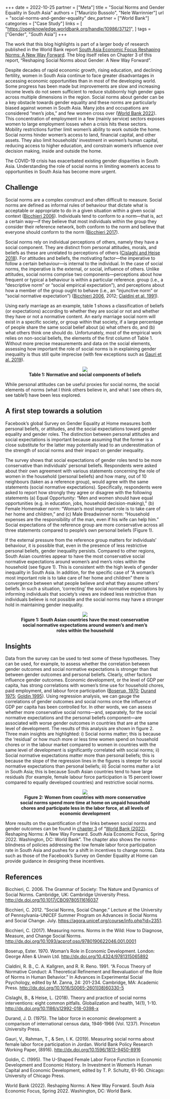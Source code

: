 +++
date = 2022-10-25
partner = ["Meta"]
title = "Social Norms and Gender Equality in South Asia"
authors = ["Maurizio Bussolo", "Nele Warrinnier"]
url = "social-norms-and-gender-equality"
dev_partner = ["World Bank"]
categories = ["Case Study"]
links = [
    "https://openknowledge.worldbank.org/handle/10986/37121",
]
tags = ["Gender", "South Asia"]
+++

The work that this blog highlights is part of a larger body of research published in the World Bank report [South Asia Economic Focus Reshaping Norms: A New Way Forward](https://openknowledge.worldbank.org/handle/10986/37121). The blog itself relies on Chapter 3 of this report, “Reshaping Social Norms about Gender: A New Way Forward”. 

Despite decades of rapid economic growth, rising education, and declining fertility, women in South Asia continue to face greater disadvantages in accessing economic opportunities than in most of the developing world. Some progress has been made but improvements are slow and increasing income levels do not seem sufficient to reduce stubbornly high gender gaps across multiple dimensions in the region. Social norms about gender can be a key obstacle towards gender equality and these norms are particularly biased against women in South Asia. Many jobs and occupations are considered “men’s jobs,” and few women cross over ([World Bank 2022](https://openknowledge.worldbank.org/handle/10986/37121)). This concentration of employment in a few (mainly service) sectors exposes women to large employment losses when a crisis hits these sectors. Mobility restrictions further limit women’s ability to work outside the home. Social norms hinder women’s access to land, financial capital, and other assets. They also limit households’ investment in women’s human capital, reducing access to higher education, and constrain women’s influence over decision making, inside and outside the home.

The COVID-19 crisis has exacerbated existing gender disparities in South Asia.  Understanding the role of social norms in limiting women’s access to opportunities in South Asia has become more urgent.

## Challenge

Social norms are a complex construct and often difficult to measure. Social norms are defined as informal rules of behaviour that dictate what is acceptable or appropriate to do in a given situation within a given social context ([Bicchieri 2006](http://dx.doi.org/10.1017/CBO9780511616037)). Individuals tend to conform to a norm—that is, act a certain way—if they believe that most individuals within the group they consider their reference network, both conform to the norm and believe that everyone should conform to the norm ([Bicchieri 2017](http://dx.doi.org/10.1093/acprof:oso/9780190622046.001.0001)).

Social norms rely on individual perceptions of others, namely they have a social component. They are distinct from personal attitudes, morals, and beliefs as these are unrelated to perceptions of others ([Cislaghi and Heise 2018](http://dx.doi.org/10.1186/s12992-018-0398-x)). For attitudes and beliefs, the motivating factor—the imperative to follow a certain behaviour—is internal to the individual. In the case of social norms, the imperative is the external, or social, influence of others. Unlike attitudes, social norms comprise two components—perceptions about how frequent or typical a behaviour is within a particular reference. group (i.e., a “descriptive norm” or “social empirical expectation”), and perceptions about how a member of the group ought to behave (i.e., an “injunctive norm” or “social normative expectation”) ([Bicchieri 2006](http://dx.doi.org/10.1017/CBO9780511616037), 2012; [Cialdini et al. 1991](http://dx.doi.org/10.1016/S0065-2601(08)60330-5)).

Using early marriage as an example, table 1 shows a classification of beliefs (or expectations) according to whether they are social or not and whether they have or not a normative content. An early marriage social norm will exist in a specific society, or group within that society, if a large percentage of people share the same social belief about (a) what others do, and (b) what others think one should do. Unfortunately, most of the empirical work relies on non-social beliefs, the elements of the first column of Table 1. Without more precise measurements and data on the social elements, assessing how important the role of social norms is in explaining gender inequality is thus still quite imprecise (with few exceptions such as [Gauri et al. 2019](http://dx.doi.org/10.1596/1813-9450-8916)).

<figure align="center">
    <img src="/images/updates/social-norms-and-gender-equality/gender_south_asia_attitude_table.png" />
    <figcaption>
        <center> <b>Table 1: Normative and social components of beliefs</b>
        </center>
    </figcaption>
    <figcaption>
    </figcaption>
</figure>

While personal attitudes can be useful proxies for social norms, the social elements of norms (what I think others believe in, and what I see others do, see table1) have been less explored.

## A first step towards a solution

Facebook’s global Survey on Gender Equality at Home measures both personal beliefs, or attitudes, and the social expectations toward gender equality and gender roles. The distinction between personal attitudes and social expectations is important because assuming that the former is a close substitute for the latter may potentially lead to an underestimation of the strength of social norms and their impact on gender inequality.

The survey shows that social expectations of gender roles tend to be more conservative than individuals’ personal beliefs. Respondents were asked about their own agreement with various statements concerning the role of women in the household (personal beliefs) and how many, out of 10 neighbours (taken as a reference group), would agree with the same statements (social normative expectations). Specifically, respondents were asked to report how strongly they agree or disagree with the following statements (a) Equal Opportunity: “Men and women should have equal opportunities (e.g. in education, jobs, household decision-making),” (b) Female Homemaker norm: “Woman’s most important role is to take care of her home and children,” and (c) Male Breadwinner norm: “Household expenses are the responsibility of the man, even if his wife can help him.” Social expectations of the reference group are more conservative across all three statements compared to people’s own personal beliefs (Figure 1). 

If the external pressure from the reference group matters for individuals’ behaviour, it is possible that, even in the presence of less restrictive personal beliefs, gender inequality persists. Compared to other regions, South Asian countries appear to have the most conservative social normative expectations around women’s and men’s roles within the household (see figure 1). This is consistent with the high levels of gender inequality in South Asia. In addition, for the specific case of “A woman’s most important role is to take care of her home and children” there is convergence between what people believe and what they assume others’ beliefs. In such a situation, ‘correcting’ the social normative expectations by informing individuals that society’s views are indeed less restrictive than individuals believe is not possible and the social norms may have a stronger hold in maintaining gender inequality.

<figure align="center">
    <img src="/images/updates/social-norms-and-gender-equality/gender_south_asia_norms_chart.png" />
    <figcaption>
        <center> <b>Figure 1: South Asian countries have the most conservative social normative expectations around women’s and men’s roles within the household</b>
        </center>
    </figcaption>
    <figcaption>
    </figcaption>
</figure>


## Insights

Data from the survey can be used to test some of these hypotheses. They can be used, for example, to assess whether the correlation between gender outcomes and social normative expectations is stronger than that between gender outcomes and personal beliefs. Clearly, other factors influence gender outcomes. Economic development, or the level of GDP per capita, has strong correlations with women’s time use for household chores, paid employment, and labour force participation ([Boserup, 1970](http://dx.doi.org/10.4324/9781315065892); [Durand 1975](https://press.princeton.edu/books/hardcover/9780691644639/the-labor-force-in-economic-development); [Goldin 1995](https://scholar.harvard.edu/goldin/publications/u-shaped-female-labor-force-function-economic-development-and-economic-history)). Using regression analysis, we can gauge the correlations of gender outcomes and social norms once the influence of GDP per capita has been controlled for. In other words, we can assess whether more conservative social norms—and, separately, for the social normative expectations and the personal beliefs component—are associated with worse gender outcomes in countries that are at the same level of development. The results of this analysis are shown in figure 2. Three main insights are highlighted: i) Social norms matter; this is because the ‘residual’ or how much more or less time women spend on household chores or in the labour market compared to women in countries with the same level of development is significantly correlated with social norms; ii) Social normative expectations matter more than personal beliefs; this is because the slope of the regression lines in the figures is steeper for social normative expectations than personal beliefs; iii) Social norms matter a lot in South Asia; this is because South Asian countries tend to have large residuals (for example, female labour force participation is 15 percent lower compared to equally developed countries) and restrictive social norms.  

<figure align="center">
    <img src="/images/updates/social-norms-and-gender-equality/gender_south_asia_time_spent_chart.png" />
    <figcaption>
        <center> <b>Figure 2: Women from countries with more conservative social norms spend more time at home on unpaid household chores and participate less in the labor force, at all levels of economic development</b>
        </center>
    </figcaption>
    <figcaption>
    </figcaption>
</figure>

More results on the quantification of the links between social norms and gender outcomes can be found in [chapter 3](https://openknowledge.worldbank.org/bitstream/handle/10986/37121/9781464818578-CH3.pdf) of “[World Bank (2022)](https://openknowledge.worldbank.org/handle/10986/37121). Reshaping Norms: A New Way Forward. South Asia Economic Focus, Spring 2022. Washington, DC: World Bank”. The chapter also shows the norms-blindness of policies addressing the low female labor force participation rate in South Asia and pushes for a shift in incentives to change norms. Data such as those of the Facebook’s Survey on Gender Equality at Home can provide guidance in designing these incentives. 

## References

Bicchieri, C. 2006. The Grammar of Society: The Nature and Dynamics of Social Norms. Cambridge, UK: Cambridge University Press. http://dx.doi.org/10.1017/CBO9780511616037

Bicchieri, C. 2012. “Social Norms, Social Change.” Lecture at the University of Pennsylvania-UNICEF Summer Program on Advances in Social Norms and Social Change. July. https://agora.unicef.org/course/info.php?id=2351. 

Bicchieri, C. (2017). Measuring norms. Norms in the Wild: How to Diagnose, Measure, and Change Social Norms. http://dx.doi.org/10.1093/acprof:oso/9780190622046.001.0001

Boserup, Ester. 1970. Woman’s Role in Economic Development. London: George Allen & Unwin Ltd. http://dx.doi.org/10.4324/9781315065892

Cialdini, R. B., C. A. Kallgren, and R. R. Reno. 1991. “A Focus Theory of Normative Conduct: A Theoretical Refinement and Reevaluation of the Role of Norms in Human Behavior.” In Advances in Experimental Social Psychology, edited by M. Zanna, 24: 201-234. Cambridge, MA: Academic Press. http://dx.doi.org/10.1016/S0065-2601(08)60330-5

Cislaghi, B., & Heise, L. (2018). Theory and practice of social norms interventions: eight common pitfalls. Globalization and health, 14(1), 1-10. http://dx.doi.org/10.1186/s12992-018-0398-x

Durand, J. D. (1975). The labor force in economic development: a comparison of international census data, 1946-1966 (Vol. 1237). Princeton University Press.

Gauri, V., Rahman, T., & Sen, I. K. (2019). Measuring social norms about female labor force participation in Jordan. World Bank Policy Research Working Paper, (8916). http://dx.doi.org/10.1596/1813-9450-8916

Goldin, C. (1995). The U-Shaped Female Labor Force Function in Economic Development and Economic History. In Investment in Women’s Human Capital and Economic Development, edited by T. P. Schultz, 61-90. Chicago: University of Chicago Press.

World Bank (2022). Reshaping Norms: A New Way Forward. South Asia Economic Focus, Spring 2022. Washington, DC: World Bank. 

